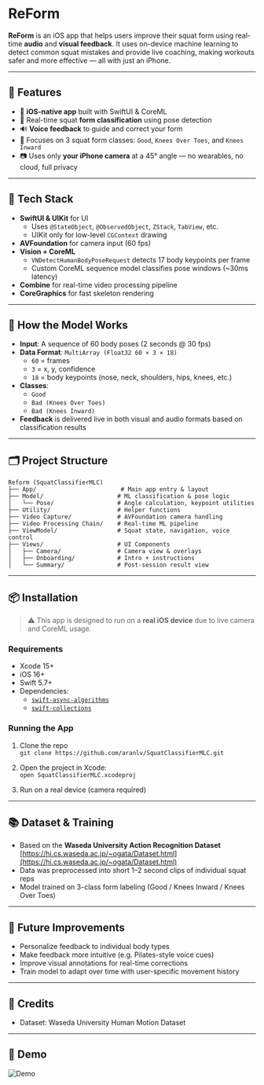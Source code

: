 
# ReForm

**ReForm** is an iOS app that helps users improve their squat form using real-time **audio** and **visual feedback**. It uses on-device machine learning to detect common squat mistakes and provide live coaching, making workouts safer and more effective — all with just an iPhone.

---

## 🚀 Features

- 📱 **iOS-native app** built with SwiftUI & CoreML
- 🧠 Real-time squat **form classification** using pose detection
- 🔊 **Voice feedback** to guide and correct your form
- 🎯 Focuses on 3 squat form classes: `Good`, `Knees Over Toes`, and `Knees Inward`
- 📷 Uses only **your iPhone camera** at a 45° angle — no wearables, no cloud, full privacy

---

## 🧰 Tech Stack

- **SwiftUI & UIKit** for UI
  - Uses `@StateObject`, `@ObservedObject`, `ZStack`, `TabView`, etc.
  - UIKit only for low-level `CGContext` drawing
- **AVFoundation** for camera input (60 fps)
- **Vision + CoreML**
  - `VNDetectHumanBodyPoseRequest` detects 17 body keypoints per frame
  - Custom CoreML sequence model classifies pose windows (~30ms latency)
- **Combine** for real-time video processing pipeline
- **CoreGraphics** for fast skeleton rendering

---

## 🧠 How the Model Works

- **Input**: A sequence of 60 body poses (2 seconds @ 30 fps)
- **Data Format**: `MultiArray (Float32 60 × 3 × 18)`  
  - `60` = frames  
  - `3` = x, y, confidence  
  - `18` = body keypoints (nose, neck, shoulders, hips, knees, etc.)
- **Classes**:
  - `Good`
  - `Bad (Knees Over Toes)`
  - `Bad (Knees Inward)`
- **Feedback** is delivered live in both visual and audio formats based on classification results

---

## 🗂 Project Structure

```
Reform (SquatClassifierMLC)
├── App/                        # Main app entry & layout
├── Model/                     # ML classification & pose logic
│   └── Pose/                  # Angle calculation, keypoint utilities
├── Utility/                   # Helper functions
├── Video Capture/             # AVFoundation camera handling
├── Video Processing Chain/    # Real-time ML pipeline
├── ViewModel/                 # Squat state, navigation, voice control
├── Views/                     # UI Components
│   ├── Camera/                # Camera view & overlays
│   ├── Onboarding/            # Intro + instructions
│   └── Summary/               # Post-session result view
```

---

## 📦 Installation

> ⚠️ This app is designed to run on a **real iOS device** due to live camera and CoreML usage.

### Requirements

- Xcode 15+
- iOS 16+
- Swift 5.7+
- Dependencies:
  - [`swift-async-algorithms`](https://github.com/apple/swift-async-algorithms)
  - [`swift-collections`](https://github.com/apple/swift-collections)

### Running the App

1. Clone the repo  
   `git clone https://github.com/aranlv/SquatClassifierMLC.git`

2. Open the project in Xcode:  
   `open SquatClassifierMLC.xcodeproj`

3. Run on a real device (camera required)

---

## 📚 Dataset & Training

- Based on the **Waseda University Action Recognition Dataset**  
  [https://hi.cs.waseda.ac.jp/~ogata/Dataset.html](https://hi.cs.waseda.ac.jp/~ogata/Dataset.html)
- Data was preprocessed into short 1–2 second clips of individual squat reps
- Model trained on 3-class form labeling (Good / Knees Inward / Knees Over Toes)

---

## 🔄 Future Improvements

- Personalize feedback to individual body types
- Make feedback more intuitive (e.g. Pilates-style voice cues)
- Improve visual annotations for real-time corrections
- Train model to adapt over time with user-specific movement history

---

## 🙌 Credits

- Dataset: Waseda University Human Motion Dataset  

---

## 📸 Demo
![Demo](demo.gif)

